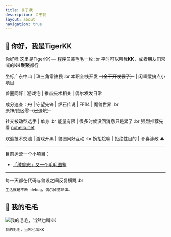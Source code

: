 ```yaml
---
title: 关于我
description: 关于我
layout: about
navigation: true
---
```


## 👋 你好，我是TigerKK

你好哇 这里是TigerKK — 程序员兼毛毛一枚 :br 平时可以叫我**KK**，或者朋友们常喊的**KK聚聚**都行

坐标广东中山 | 珠三角常驻民 :br 本职全栈开发 ~~（全干开发罢了）~~ | 闲暇爱搞点小项目

兽圈同好 | 游戏宅 | 推点技术相关 | 偶尔发发日常

成分速查：舟 | 守望先锋 | 炉石传说 | FF14 | 魔兽世界 :br ~~原神/绝区零（已退坑）~~

社交被动型选手 | 单身 :br 能量有限 | 很多时候没回消息只是累了 :br 强烈推荐先看 [nohello.net](https://nohello.net/)

欢迎技术交流 | 游戏开黑 | 兽圈同好互动 :br 婉拒尬聊 | 拒绝性目的 | 不喜涉政 ⚠️

---

目前运营一个小项目：

- [「绒兽志」又一个毛毛图鉴](https://fursuit.cool/)

---

每一天都在代码与兽设之间反复横跳 :br

```md
生活就是不断 debug，偶尔掉落彩蛋。
```

## 🐯 我的毛毛

![我的毛毛，当然也叫KK](/gallery/25国庆HF/dsc-01051-orignal.JPG)

```md
我的毛毛，当然也叫KK
```
